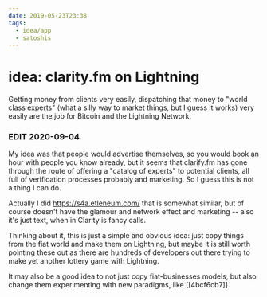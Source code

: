 ```yaml
---
date: 2019-05-23T23:38
tags:
  - idea/app
  - satoshis
---
```


# idea: clarity.fm on Lightning

Getting money from clients very easily, dispatching that money to "world class experts" (what a silly way to market things, but I guess it works) very easily are the job for Bitcoin and the Lightning Network.

### EDIT 2020-09-04

My idea was that people would advertise themselves, so you would book an hour with people you know already, but it seems that clarify.fm has gone through the route of offering a "catalog of experts" to potential clients, all full of verification processes probably and marketing. So I guess this is not a thing I can do.

Actually I did https://s4a.etleneum.com/ that is somewhat similar, but of course doesn't have the glamour and network effect and marketing -- also it's just text, when in Clarity is fancy calls.

Thinking about it, this is just a simple and obvious idea: just copy things from the fiat world and make them on Lightning, but maybe it is still worth pointing these out as there are hundreds of developers out there trying to make yet another lottery game with Lightning.

It may also be a good idea to not just copy fiat-businesses models, but also change them experimenting with new paradigms, like [[4bcf6cb7]].
